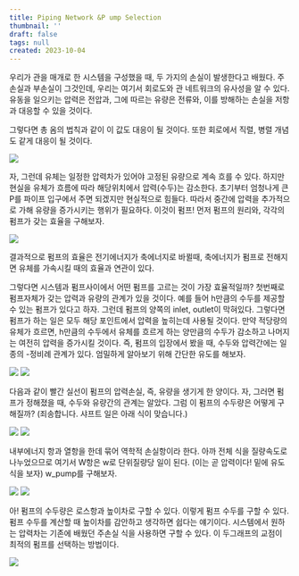 ```yaml
---
title: Piping Network &P ump Selection
thumbnail: ''
draft: false
tags: null
created: 2023-10-04
---
```


우리가 관을 매개로 한 시스템을 구성했을 때, 두 가지의 손실이 발생한다고 배웠다. 주손실과 부손실이 그것인데, 우리는 여기서 회로도와 관 네트워크의 유사성을 알 수 있다. 유동을 일으키는 압력은 전압과, 그에 따르는 유량은 전류와, 이를 방해하는 손실을 저항과 대응할 수 있을 것이다.

그렇다면 총 옴의 법칙과 같이 이 값도 대응이 될 것이다. 또한 회로에서 직렬, 병렬 개념도 같게 대응이 될 것이다.

![](Pump-Selection1.png)

자, 그런데 유체는 일정한 압력차가 있어야 고정된 유량으로 계속 흐를 수 있다. 하지만 현실을 유체가 흐름에 따라 해당위치에서 압력(수두)는 감소한다. 초기부터 엄청나게 큰 P를 파이프 입구에서 주면 되겠지만 현실적으로 힘들다. 따라서 중간에 압력을 추가적으로 가해 유량을 증가시키는 행위가 필요하다. 이것이 펌프! 먼저 펌프의 원리와, 각각의 펌프가 갖는 효율을 구해보자.

![](Pump-Selection2.png)

결과적으로 펌프의 효율은 전기에너지가 축에너지로 바뀔때, 축에너지가 펌프로 전해지면 유체를 가속시킬 때의 효율과 연관이 있다.

그렇다면 시스템과 펌프사이에서 어떤 펌프를 고르는 것이 가장 효율적일까? 첫번째로 펌프자체가 갖는 압력과 유량의 관계가 있을 것이다. 예를 들어 h만큼의 수두를 제공할 수 있는 펌프가 있다고 하자. 그런데 펌프의 양쪽의 inlet, outlet이 막혀있다. 그렇다면 펌프가 하는 일은 모두 해당 포인트에서 압력을 높히는데 사용될 것이다. 만약 적당량의 유체가 흐르면, h만큼의 수두에서 유체를 흐르게 하는 양만큼의 수두가 감소하고 나머지는 여전히 압력을 증가시킬 것이다. 즉, 펌프의 입장에서 봤을 때, 수두와 압력간에는 일종의 -정비례 관계가 있다. 엄밀하게 알아보기 위해 간단한 유도를 해보자.

![](Pump-Selection3.png)
![](Pump-Selection4.png)

다음과 같이 빨간 실선이 펌프의 압력손실, 즉, 유량을 생기게 한 양이다. 자, 그러면 펌프가 정해졌을 때, 수두와 유량간의 관계는 알았다. 그럼 이 펌프의 수두량은 어떻게 구해질까? (죄송합니다. 샤프트 일은 아래 식이 맞습니다.)

![](Pasted%20image%2020231004123133.png)
![](Pump-Selection5.png)

내부에너지 항과 열항을 한데 묶어 역학적 손실항이라 한다. 아까 전체 식을 질량속도로 나누었으므로 여기서 W항은 w로 단위질량당 일이 된다. (이는 곧 압력이다! 밑에 유도식을 보자) w_pump를 구해보자.

![](Pump-Selection6.png)
![](Pump-Selection7.png)

아! 펌프의 수두량은 로스항과 높이차로 구할 수 있다. 이렇게 펌프 수두를 구할 수 있다. 펌프 수두를 계산할 때 높이차를 감안하고 생각하면 쉽다는 얘기이다. 시스템에서 원하는 압력차는 기존에 배웠던 주손실 식을 사용하면 구할 수 있다. 이 두그래프의 교점이 최적의 펌프를 선택하는 방법이다.

![](Pump-Selection8.png)
